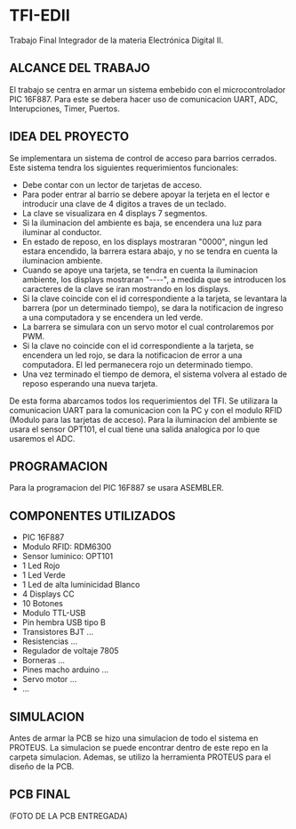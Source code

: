 # TFI-EDII
Trabajo Final Integrador de la materia Electrónica Digital II. 

## ALCANCE DEL TRABAJO
El trabajo se centra en armar un sistema embebido con el microcontrolador PIC 16F887. 
Para este se debera hacer uso de comunicacion UART, ADC, Interupciones, Timer, Puertos.

## IDEA DEL PROYECTO
Se implementara un sistema de control de acceso para barrios cerrados. Este sistema tendra los siguientes requerimientos funcionales:
- Debe contar con un lector de tarjetas de acceso.
- Para poder entrar al barrio se debere apoyar la terjeta en el lector e introducir una clave de 4 digitos a traves de un teclado.
- La clave se visualizara en 4 displays 7 segmentos.
- Si la iluminacion del ambiente es baja, se encendera una luz para iluminar al conductor.
- En estado de reposo, en los displays mostraran "0000", ningun led estara encendido, la barrera estara abajo, y no se tendra en cuenta la iluminacion ambiente.
- Cuando se apoye una tarjeta, se tendra en cuenta la iluminacion ambiente, los displays mostraran "----", a medida que se introducen los caracteres de la clave se iran mostrando en los displays.
- Si la clave coincide con el id correspondiente a la tarjeta, se levantara la barrera (por un determinado tiempo), se dara la notificacion de ingreso a una computadora y se encendera un led verde.
- La barrera se simulara con un servo motor el cual controlaremos por PWM.
- Si la clave no coincide con el id correspondiente a la tarjeta, se encendera un led rojo, se dara la notificacion de error a una computadora. El led permanecera rojo un determinado tiempo.
- Una vez terminado el tiempo de demora, el sistema volvera al estado de reposo esperando una nueva tarjeta.

De esta forma abarcamos todos los requerimientos del TFI. Se utilizara la comunicacion UART para la comunicacion con la PC y con el modulo RFID (Modulo para las tarjetas de acceso). Para la iluminacion del ambiente se usara el sensor OPT101, el cual tiene una salida analogica por lo que usaremos el ADC.

## PROGRAMACION
Para la programacion del PIC 16F887 se usara ASEMBLER.

## COMPONENTES UTILIZADOS
- PIC 16F887
- Modulo RFID: RDM6300
- Sensor luminico: OPT101
- 1 Led Rojo
- 1 Led Verde
- 1 Led de alta luminicidad Blanco
- 4 Displays CC
- 10 Botones
- Modulo TTL-USB
- Pin hembra USB tipo B
- Transistores BJT ...
- Resistencias ...
- Regulador de voltaje 7805
- Borneras ...
- Pines macho arduino ...
- Servo motor ...
- ...

## SIMULACION
Antes de armar la PCB se hizo una simulacion de todo el sistema en PROTEUS. La simulacion se puede encontrar dentro de este repo en la carpeta simulacion. Ademas, se utilizo la herramienta PROTEUS para el diseño de la PCB.

## PCB FINAL
(FOTO DE LA PCB ENTREGADA)
